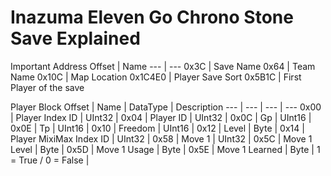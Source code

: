 # Inazuma Eleven Go Chrono Stone Save Explained

Important Address
Offset | Name
--- | ---
0x3C | Save Name 
0x64 | Team Name
0x10C | Map Location
0x1C4E0 | Player Save Sort
0x5B1C | First Player of the save

Player Block
Offset | Name | DataType | Description
--- | --- | --- | --- 
0x00 | Player Index ID | UInt32 |
0x04 | Player ID | UInt32 |
0x0C | Gp | UInt16 |
0x0E | Tp | UInt16 |
0x10 | Freedom | UInt16 |
0x12 | Level | Byte |
0x14 | Player MixiMax Index ID | UInt32 |
0x58 | Move 1 | UInt32 |
0x5C | Move 1 Level | Byte |
0x5D | Move 1 Usage | Byte |
0x5E | Move 1 Learned | Byte | 1 = True / 0 = False |
